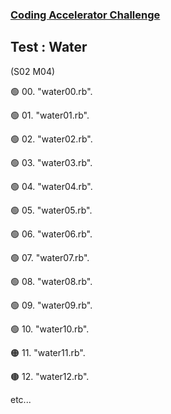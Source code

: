 ### [Coding Accelerator Challenge](https://joincodingnow.com/coding-accelerator)

## Test : Water
(S02 M04)


🟢 00. "water00.rb".

🟢 01. "water01.rb".

🟢 02. "water02.rb".

🟢 03. "water03.rb".

🟢 04. "water04.rb".

🟢 05. "water05.rb".

🟢 06. "water06.rb".

🟢 07. "water07.rb".

🟢 08. "water08.rb".

🟢 09. "water09.rb".

🟢 10. "water10.rb".

🟠 11. "water11.rb".

🟤 12. "water12.rb".

etc...
